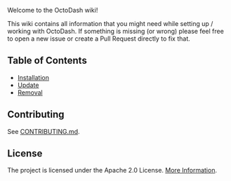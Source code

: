 Welcome to the OctoDash wiki!

This wiki contains all information that you might need while setting up / working with OctoDash. If something is missing (or wrong) please feel free to open a new issue or create a Pull Request directly to fix that.

## Table of Contents

- [Installation](./Installation)
- [Update](./Update)
- [Removal](./Removal)

## Contributing

See [CONTRIBUTING.md](https://github.com/UnchartedBull/OctoDash/blob/main/CONTRIBUTING.md).

## License

The project is licensed under the Apache 2.0 License. [More Information](https://github.com/UnchartedBull/OctoDash/blob/main/LICENSE.md).
